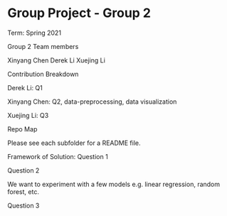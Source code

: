 # Group Project - Group 2

Term: Spring 2021

Group 2
Team members

Xinyang Chen
Derek Li
Xuejing Li


Contribution Breakdown

Derek Li: Q1


Xinyang Chen: Q2, data-preprocessing, data visualization 


Xuejing Li: Q3 


Repo Map

Please see each subfolder for a README file.

Framework of Solution:
Question 1 


Question 2


We want to experiment with a few models e.g. linear regression, random forest, etc.


Question 3 

